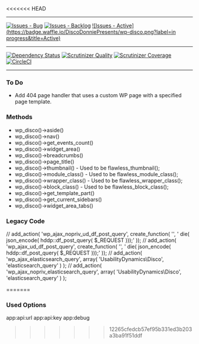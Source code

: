 <<<<<<< HEAD
* * *
[![Issues - Bug](https://badge.waffle.io/DiscoDonniePresents/wp-disco.png?label=bug&title=Bugs)](http://waffle.io/discodonniepresents/wp-disco)
[![Issues - Backlog](https://badge.waffle.io/DiscoDonniePresents/wp-disco.png?label=backlog&title=Backlog)](http://waffle.io/discodonniepresents/wp-disco/)
[![Issues - Active](https://badge.waffle.io/DiscoDonniePresents/wp-disco.png?label=in progress&title=Active)](http://waffle.io/discodonniepresents/wp-disco/)
* * *
[![Dependency Status](https://gemnasium.com/f56b4e969b951926d6f5cb1a1e85d579.svg)](https://gemnasium.com/DiscoDonniePresents/wp-disco)
[![Scrutinizer Quality](http://img.shields.io/scrutinizer/g/discodonniepresents/wp-disco.svg)](https://scrutinizer-ci.com/g/discodonniepresents/wp-disco)
[![Scrutinizer Coverage](http://img.shields.io/scrutinizer/coverage/g/discodonniepresents/wp-disco.svg)](https://scrutinizer-ci.com/g/discodonniepresents/wp-disco)
[![CircleCI](https://circleci.com/gh/DiscoDonniePresents/wp-disco.png?circle-token=dc5268ed8b79870f45b64fad741e68418a847bba)](https://circleci.com/gh/DiscoDonniePresents/wp-disco)
* * *

### To Do
* Add 404 page handler that uses a custom WP page with a specified page template.

### Methods
* wp_disco()->aside()
* wp_disco()->nav()
* wp_disco()->get_events_count()
* wp_disco()->widget_area()
* wp_disco()->breadcrumbs()
* wp_disco()->page_title()
* wp_disco()->thumbnail() - Used to be flawless_thumbnail();
* wp_disco()->module_class() - Used to be flawless_module_class();
* wp_disco()->wrapper_class() - Used to be flawless_wrapper_class();
* wp_disco()->block_class() - Used to be flawless_block_class();
* wp_disco()->get_template_part()
* wp_disco()->get_current_sidebars()
* wp_disco()->widget_area_tabs()

### Legacy Code
// add_action( 'wp_ajax_nopriv_ud_df_post_query', create_function( '', ' die( json_encode( hddp::df_post_query( $_REQUEST )));' ));
// add_action( 'wp_ajax_ud_df_post_query', create_function( '', ' die( json_encode( hddp::df_post_query( $_REQUEST )));' ));
// add_action( 'wp_ajax_elasticsearch_query', array( 'UsabilityDynamics\Disco', 'elasticsearch_query' ) );
// add_action( 'wp_ajax_nopriv_elasticsearch_query', array( 'UsabilityDynamics\Disco', 'elasticsearch_query' ) );

=======
### Used Options
app:api:url
app:api:key
app:debug
>>>>>>> 12265cfedcb57ef95b331ed3b203a3ba91f51ddf
